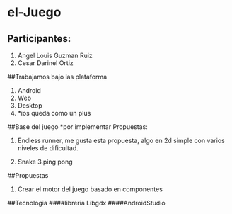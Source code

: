 # el-Juego
## Participantes:
1. Angel Louis Guzman Ruiz
2. Cesar Darinel Ortiz

##Trabajamos bajo las plataforma
1. Android
2. Web
3. Desktop
4. *ios queda como un plus

##Base del juego
*por implementar
Propuestas:
 1. Endless runner, me gusta esta propuesta, algo en 2d simple con varios niveles de dificultad.

 2. Snake
 3.ping pong

##Propuestas
1. Crear el motor del juego basado en componentes

##Tecnologia
####libreria Libgdx
####AndroidStudio

